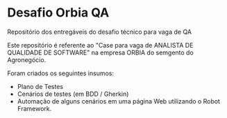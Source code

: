 # Desafio Orbia QA
Repositório dos entregáveis do desafio técnico para vaga de QA

Este repositório é referente ao "Case para vaga de 
ANALISTA DE QUALIDADE DE SOFTWARE" na empresa ORBIA do semgento do Agronegócio.

Foram criados os seguintes insumos:
  * Plano de Testes
  * Cenários de testes (em BDD / Gherkin)
  * Automação de alguns cenários em uma página Web utilizando o Robot Framework.
